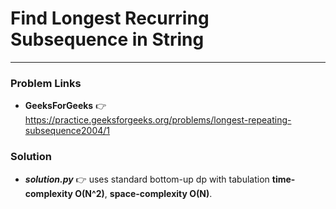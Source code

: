 # Find Longest Recurring Subsequence in String

---

### Problem Links
- **__GeeksForGeeks__** :point_right: https://practice.geeksforgeeks.org/problems/longest-repeating-subsequence2004/1

### Solution
- **_solution.py_** :point_right: uses standard bottom-up dp with tabulation **time-complexity O(N^2)**, **space-complexity O(N)**.
